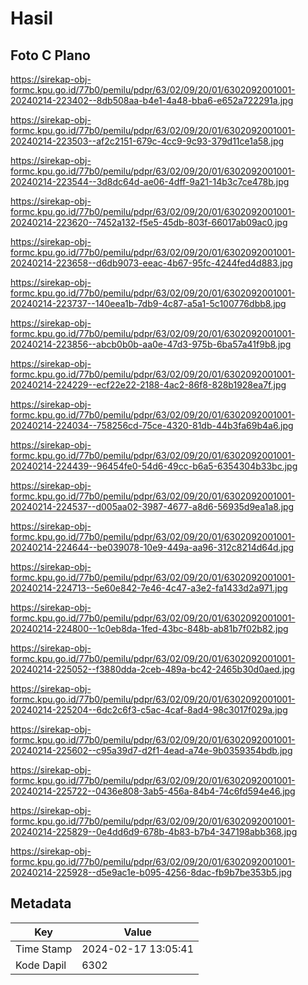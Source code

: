 # Hasil

## Foto C Plano

https://sirekap-obj-formc.kpu.go.id/77b0/pemilu/pdpr/63/02/09/20/01/6302092001001-20240214-223402--8db508aa-b4e1-4a48-bba6-e652a722291a.jpg

https://sirekap-obj-formc.kpu.go.id/77b0/pemilu/pdpr/63/02/09/20/01/6302092001001-20240214-223503--af2c2151-679c-4cc9-9c93-379d11ce1a58.jpg

https://sirekap-obj-formc.kpu.go.id/77b0/pemilu/pdpr/63/02/09/20/01/6302092001001-20240214-223544--3d8dc64d-ae06-4dff-9a21-14b3c7ce478b.jpg

https://sirekap-obj-formc.kpu.go.id/77b0/pemilu/pdpr/63/02/09/20/01/6302092001001-20240214-223620--7452a132-f5e5-45db-803f-66017ab09ac0.jpg

https://sirekap-obj-formc.kpu.go.id/77b0/pemilu/pdpr/63/02/09/20/01/6302092001001-20240214-223658--d6db9073-eeac-4b67-95fc-4244fed4d883.jpg

https://sirekap-obj-formc.kpu.go.id/77b0/pemilu/pdpr/63/02/09/20/01/6302092001001-20240214-223737--140eea1b-7db9-4c87-a5a1-5c100776dbb8.jpg

https://sirekap-obj-formc.kpu.go.id/77b0/pemilu/pdpr/63/02/09/20/01/6302092001001-20240214-223856--abcb0b0b-aa0e-47d3-975b-6ba57a41f9b8.jpg

https://sirekap-obj-formc.kpu.go.id/77b0/pemilu/pdpr/63/02/09/20/01/6302092001001-20240214-224229--ecf22e22-2188-4ac2-86f8-828b1928ea7f.jpg

https://sirekap-obj-formc.kpu.go.id/77b0/pemilu/pdpr/63/02/09/20/01/6302092001001-20240214-224034--758256cd-75ce-4320-81db-44b3fa69b4a6.jpg

https://sirekap-obj-formc.kpu.go.id/77b0/pemilu/pdpr/63/02/09/20/01/6302092001001-20240214-224439--96454fe0-54d6-49cc-b6a5-6354304b33bc.jpg

https://sirekap-obj-formc.kpu.go.id/77b0/pemilu/pdpr/63/02/09/20/01/6302092001001-20240214-224537--d005aa02-3987-4677-a8d6-56935d9ea1a8.jpg

https://sirekap-obj-formc.kpu.go.id/77b0/pemilu/pdpr/63/02/09/20/01/6302092001001-20240214-224644--be039078-10e9-449a-aa96-312c8214d64d.jpg

https://sirekap-obj-formc.kpu.go.id/77b0/pemilu/pdpr/63/02/09/20/01/6302092001001-20240214-224713--5e60e842-7e46-4c47-a3e2-fa1433d2a971.jpg

https://sirekap-obj-formc.kpu.go.id/77b0/pemilu/pdpr/63/02/09/20/01/6302092001001-20240214-224800--1c0eb8da-1fed-43bc-848b-ab81b7f02b82.jpg

https://sirekap-obj-formc.kpu.go.id/77b0/pemilu/pdpr/63/02/09/20/01/6302092001001-20240214-225052--f3880dda-2ceb-489a-bc42-2465b30d0aed.jpg

https://sirekap-obj-formc.kpu.go.id/77b0/pemilu/pdpr/63/02/09/20/01/6302092001001-20240214-225204--6dc2c6f3-c5ac-4caf-8ad4-98c3017f029a.jpg

https://sirekap-obj-formc.kpu.go.id/77b0/pemilu/pdpr/63/02/09/20/01/6302092001001-20240214-225602--c95a39d7-d2f1-4ead-a74e-9b0359354bdb.jpg

https://sirekap-obj-formc.kpu.go.id/77b0/pemilu/pdpr/63/02/09/20/01/6302092001001-20240214-225722--0436e808-3ab5-456a-84b4-74c6fd594e46.jpg

https://sirekap-obj-formc.kpu.go.id/77b0/pemilu/pdpr/63/02/09/20/01/6302092001001-20240214-225829--0e4dd6d9-678b-4b83-b7b4-347198abb368.jpg

https://sirekap-obj-formc.kpu.go.id/77b0/pemilu/pdpr/63/02/09/20/01/6302092001001-20240214-225928--d5e9ac1e-b095-4256-8dac-fb9b7be353b5.jpg


## Metadata

| Key        | Value               |
| ---------- | ------------------- |
| Time Stamp | 2024-02-17 13:05:41 |
| Kode Dapil | 6302                |



